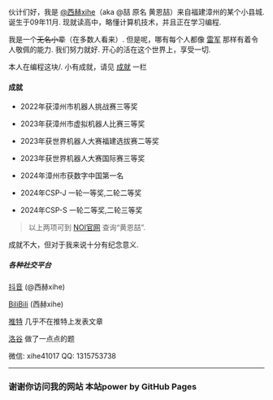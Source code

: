 伙计们好，我是 [@西赫xihe](xihe41017.top)（aka @喆 原名 黄恩喆）来自福建漳州的某个小县城. 诞生于09年11月. 现就读高中，略懂计算机技术，并且正在学习编程.

我是一个~~无名小辈~~（在多数人看来）. 但是呢，哪有每个人都像 [雷军](https://baike.baidu.com/item/%E9%9B%B7%E5%86%9B) 那样有着令人敬佩的能力. 我们努力就好. 开心的活在这个世界上，享受一切. 

本人在编程这块/. 小有成就，请见 [成就](#成就) 一栏



#### 成就

- 2022年获漳州市机器人挑战赛三等奖

- 2023年获漳州市虚拟机器人比赛三等奖

- 2023年获世界机器人大赛福建选拔赛二等奖

- 2023年获世界机器人大赛国际赛三等奖

- 2024年漳州市获数字中国第一名

- 2024年CSP-J 一轮一等奖,二轮二等奖

- 2024年CSP-S 一轮二等奖,二轮三等奖

> 以上两项可到 [NOI官网](https://noi.cn/hjmd/mdcx) 查询“黄恩喆”.

成就不大，但对于我来说十分有纪念意义.



##### 各种社交平台

[抖音](https://www.douyin.com/user/MS4wLjABAAAAOTf0G5PxEgzQcwHqvm-U1MOXD0Agjs3e6EOAWjx91e0?) (@西赫xihe)

[BiliBili](https://space.bilibili.com/393597677) (西赫xihe)

[推特](https://twitter.com/xihe1017) 几乎不在推特上发表文章

[洛谷](https://www.luogu.com.cn/user/1380750) 做了一点点的题

微信: xihe41017 QQ: 1315753738

---

### 谢谢你访问我的网站 本站power by GitHub Pages

